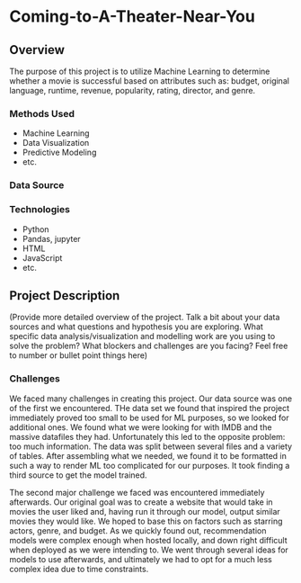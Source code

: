 # Coming-to-A-Theater-Near-You

## Overview
The purpose of this project is to utilize Machine Learning to determine whether a movie is successful based on attributes such as: budget, original language, runtime, revenue, popularity, rating, director, and genre.

### Methods Used
* Machine Learning
* Data Visualization
* Predictive Modeling
* etc.

### Data Source


### Technologies
* Python
* Pandas, jupyter
* HTML
* JavaScript
* etc. 

## Project Description
(Provide more detailed overview of the project.  Talk a bit about your data sources and what questions and hypothesis you are exploring. What specific data analysis/visualization and modelling work are you using to solve the problem? What blockers and challenges are you facing?  Feel free to number or bullet point things here)

### Challenges
We faced many challenges in creating this project. 
Our data source was one of the first we encountered. THe data set we found that inspired the project immediately proved too small to be used for ML purposes, so we looked for additional ones. We found what we were looking for with IMDB and the massive datafiles they had.
Unfortunately this led to the opposite problem: too much information. The data was split between several files and a variety of tables. After assembling what we needed, we found it to be formatted in such a way to render ML too complicated for our purposes. It took finding a third source to get the model trained.

The second major challenge we faced was encountered immediately afterwards. Our original goal was to create a website that would take in movies the user liked and, having run it through our model, output similar movies they would like. We hoped to base this on factors such as starring actors, genre, and budget. As we quickly found out, recommendation models were complex enough when hosted locally, and down right difficult when deployed as we were intending to. We went through several ideas for models to use afterwards, and ultimately we had to opt for a much less complex idea due to time constraints.
